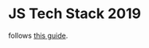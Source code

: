 # JS Tech Stack 2019

follows [this guide](https://codeburst.io/tech-stack-2019-core-5091cabd379d).
